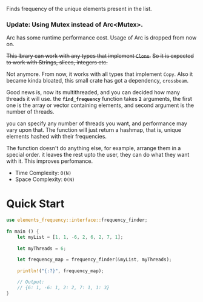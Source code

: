 Finds frequency of the unique elements present in the list.

### Update: Using Mutex<T> instead of Arc<Mutex<T>>.

Arc  has some runtime performance cost. Usage of Arc is dropped from now on.

~~This lbrary can work with any types that implement `Clone`.~~
~~So it is expected to work with Strings, slices, integers etc.~~

Not anymore. From now, it works with all types that implement `Copy`. Also it became kinda bloated, this small crate has got a dependency, `crossbeam`.

Good news is, now its multithreaded, and you can decided how many threads it will use. the **`find_frequency`** function takes **`2`** arguments, the first one is the array or vector containing elements, and second argument is the number of threads.

you can specify any number of threads you want, and performance may vary upon that. The function will just return a hashmap, that is, unique elements hashed with their frequencies.

The function doesn't do anything else, for example, arrange them in a special order. it leaves the rest upto the user, they can do what they want with it. This improves perfomance.

* Time Complexity: `O(N)`
* Space Complexity: `O(N)`

# Quick Start
```rust
use elements_frequency::interface::frequency_finder;
 
fn main () {
    let myList = [1, 1, -6, 2, 6, 2, 7, 1];
 
    let myThreads = 6;
 
    let frequency_map = frequency_finder(&myList, myThreads);
 
    println!("{:?}", frequency_map);

    // Output:
    // {6: 1, -6: 1, 2: 2, 7: 1, 1: 3}
}
```